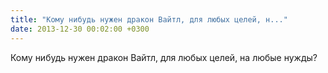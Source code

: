 ```yaml
---
title: "Кому нибудь нужен дракон Вайтл, для любых целей, н..."
date: 2013-12-30 00:02:00 +0300
---
```


Кому нибудь нужен дракон Вайтл, для любых целей, на любые нужды?


